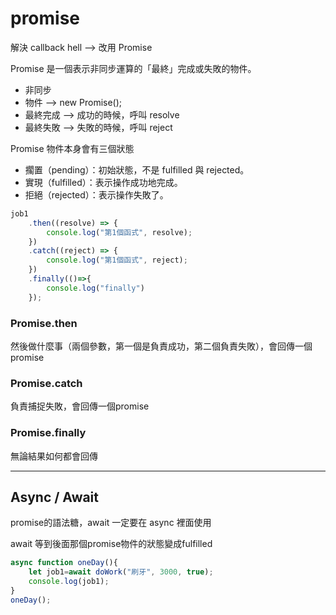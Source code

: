 # promise

解決 callback hell --> 改用 Promise

Promise 是一個表示非同步運算的「最終」完成或失敗的物件。

- 非同步
- 物件 --> new Promise();
- 最終完成 --> 成功的時候，呼叫 resolve
- 最終失敗 --> 失敗的時候，呼叫 reject

Promise 物件本身會有三個狀態

- 擱置（pending）：初始狀態，不是 fulfilled 與 rejected。
- 實現（fulfilled）：表示操作成功地完成。
- 拒絕（rejected）：表示操作失敗了。

```javascript
job1
    .then((resolve) => {
        console.log("第1個函式", resolve);
    })
    .catch((reject) => {
        console.log("第1個函式", reject);
    })
    .finally(()=>{
        console.log("finally")
    });
```

### Promise.then

然後做什麼事（兩個參數，第一個是負責成功，第二個負責失敗），會回傳一個promise

### Promise.catch

負責捕捉失敗，會回傳一個promise

### Promise.finally

無論結果如何都會回傳

---

## Async / Await
promise的語法糖，await 一定要在 async 裡面使用

await 等到後面那個promise物件的狀態變成fulfilled

```js
async function oneDay(){
    let job1=await doWork("刷牙", 3000, true);
    console.log(job1);
}
oneDay();
```
